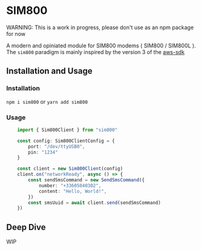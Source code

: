 # SIM800

WARNING: This is a work in progress, please don't use as an npm package for now

A modern and opiniated module for SIM800 modems ( SIM800 / SIM800L ). 
The `sim800` paradigm is mainly inspired by the version 3 of the [aws-sdk](https://github.com/aws/aws-sdk-js-v3)

## Installation and Usage

### Installation
`npm i sim800` or `yarn add sim800`

### Usage
```ts
    import { Sim800Client } from "sim800"

    const config: Sim800ClientConfig = {
        port: "/dev/ttyUSB0",
        pin: "1234"
    }

    const client = new Sim800Client(config)
    client.on("networkReady", async () => {
        const sendSmsCommand = new SendSmsCommand({
            number: "+33605040302",
            content: "Hello, World!",
        })
        const smsUuid = await client.send(sendSmsCommand)
    })
```

## Deep Dive

WIP